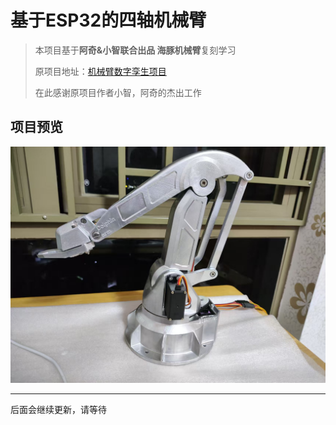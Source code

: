 # 基于ESP32的四轴机械臂
>本项目基于**阿奇&小智联合出品 海豚机械臂**复刻学习
>
>原项目地址：[机械臂数字孪生项目](https://x509p6c8to.feishu.cn/docx/FeMndRrzRommxGxTkFscJ0zKnKh)
>
>在此感谢原项目作者小智，阿奇的杰出工作
## 项目预览
![项目展示](制作过程纪念/成品展示.jpg)
***
后面会继续更新，请等待
